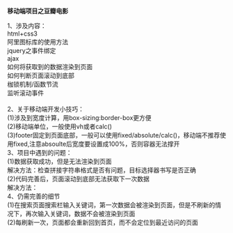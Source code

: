 **移动端项目之豆瓣电影** <br>

  1、涉及内容：<br>
  html+css3<br>
  阿里图标库的使用方法<br>
  jquery之事件绑定<br>
  ajax<br>
  如何将获取到的数据渲染到页面<br>
  如何判断页面滚动到底部<br>
  枷锁机制/函数节流<br>
  监听滚动事件<br>   
  2、关于移动端开发小技巧：<br>
  (1)涉及到宽度计算，用box-sizing:border-box更方便<br>
  (2)移动端单位，一般使用vh或者calc()<br>
  (3)footer固定到页面底部，一般可以使用fixed/absolute/calc()，移动端不推荐使用fixed,注意absoulte后宽度要设置成100%，否则容器无法撑开<br>
  3、项目中遇到的问题：<br>
  (1)数据获取成功，但是无法渲染到页面<br>
  解决方法：检查拼接字符串格式是否有问题，目标选择器书写是否正确<br>
  (2)代码完善后，页面滚动到底部无法获取下一次数据<br>
  解决方法：<br>
  4、仍需完善的细节<br>
  (1)在搜索页面搜索栏输入关键词，第一次数据会被渲染到页面，但是不刷新的情况下，再次输入关键词，数据不会被渲染到页面<br>
  (2)每刷新一次，页面都会重新回到首页，而不会定位到最近访问的页面<br>
